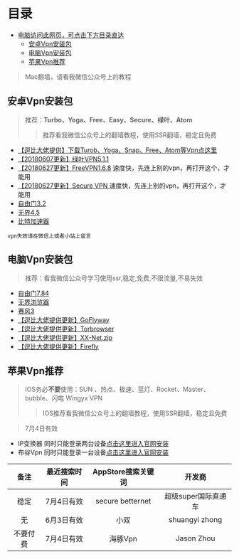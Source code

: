 目录
=================
* [电脑访问此网页，可点击下方目录直达](#%E9%98%BF%E8%99%9A%E5%90%8C%E5%AD%A6)
  * [安卓Vpn安装包](#%E5%AE%89%E5%8D%93vpn%E5%AE%89%E8%A3%85%E5%8C%85)
  * [电脑Vpn安装包](#%E7%94%B5%E8%84%91vpn%E5%AE%89%E8%A3%85%E5%8C%85)
  * [苹果Vpn推荐](#%E8%8B%B9%E6%9E%9Cvpn%E6%8E%A8%E8%8D%90)

>Mac翻墙，请看我微信公众号上的教程

## 安卓Vpn安装包
>推荐：**Turbo、Yoga、Free、Easy、Secure、绿叶、Atom**
>>推荐看我微信公众号上的翻墙教程，使用SSR翻墙，稳定且免费
- [【逗比大佬提供】下载Turob、Yoga、Snap、Free、Atom等Vpn点这里](https://softs.loan/?dir=%E7%A7%91%E5%AD%A6%E4%B8%8A%E7%BD%91/Android)
- [【20180607更新】绿叶VPN5.1.1](http://d0.ananas.chaoxing.com/download/635b1e469db820ec16adeece39c272d1)
- [【20180627更新】FreeVPN1.6.8](http://d0.ananas.chaoxing.com/download/670eeacc230d389a82ca98a6adfcc12d)
速度快，先连上别的vpn，再打开这个，才能用
- [【20180627更新】Secure VPN ](http://d0.ananas.chaoxing.com/download/53e74544486b04124078a5a2a8bdd6ff)
速度快，先连上别的vpn，再打开这个，才能用
- [自由门3.2](http://58.144.254.4/d0.ananas.chaoxing.com/download/4986371f55ae2a4ecad92ec59d61882c)
- [无界4.5](http://58.144.254.1/d0.ananas.chaoxing.com/download/70586666d54d5749798bf405d6f00eb6)
- [比特加速器](https://share.seeall.club/webroot/download/info_bit.html)

`vpn失效请在微信上或者小站上留言`

## 电脑Vpn安装包
>推荐：看我微信公众号学习使用ssr,稳定,免费,不限流量,不易失效

- [自由门7.84](http://58.144.254.3/d0.ananas.chaoxing.com/download/a3bbda19d77e320bf9521962d4a0fd0f)
- [无界浏览器](http://58.144.254.2/d0.ananas.chaoxing.com/download/6a58f272566e12c73d2c869ed462ff9b)
- [赛风3](http://58.144.254.2/d0.ananas.chaoxing.com/download/c3272715aecbcc72b5d70ef43cee609f)
- [【逗比大佬提供更新】GoFlyway](https://softs.loan/?dir=%E7%A7%91%E5%AD%A6%E4%B8%8A%E7%BD%91/PC/GoFlyway/Windows)
- [【逗比大佬提供更新】Torbrowser](https://softs.loan/?dir=%E7%A7%91%E5%AD%A6%E4%B8%8A%E7%BD%91/PC/TorBrowser)
- [【逗比大佬提供更新】XX-Net.zip](https://softs.loan/?dir=%E7%A7%91%E5%AD%A6%E4%B8%8A%E7%BD%91/PC/XX-Net)
- [【逗比大佬提供更新】Firefly](https://softs.loan/?dir=%E7%A7%91%E5%AD%A6%E4%B8%8A%E7%BD%91/PC/Firefly)

## 苹果Vpn推荐
>IOS务必**不要**使用：SUN 、热点、极速、蓝灯、Rocket、Master、bubble、闪电 Wingyx VPN
>>IOS推荐看我微信公众号上的翻墙教程，使用SSR翻墙，稳定且免费

>7月4日有效
- IP变换器 同时只能登录两台设备[点击这里进入官网安装](https://www.ipsuper.com/update/check_app/89bea8da)
- 布谷Vpn 同时只能登录一台设备[点击这里进入官网安装](http://web.xianshiwl.com/bugu/share.html?channel=zengjie)

备注|最近搜索时间|AppStore搜索关键词|开发商
:-:|:-:|:-:|:-:
稳定|7月4日有效|secure betternet|超级super国际直通车
无|6月3日有效|小双|shuangyi zhong|
不要付费|7月4日有效|海豚Vpn|Jason Zhou

